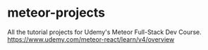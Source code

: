 # meteor-projects

All the tutorial projects for Udemy's Meteor Full-Stack Dev Course.
https://www.udemy.com/meteor-react/learn/v4/overview
